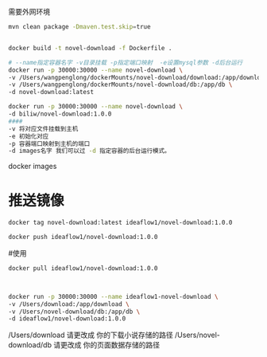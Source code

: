 需要外网环境
```bash
mvn clean package -Dmaven.test.skip=true


docker build -t novel-download -f Dockerfile .

```
```bash
# --name指定容器名字 -v目录挂载 -p指定端口映射  -e设置mysql参数 -d后台运行
docker run -p 30000:30000 --name novel-download \
-v /Users/wangpenglong/dockerMounts/novel-download/download:/app/download \
-v /Users/wangpenglong/dockerMounts/novel-download/db:/app/db \
-d novel-download:latest

docker run -p 30000:30000 --name novel-download \
-d biliw/novel-download:1.0.0
####
-v 将对应文件挂载到主机
-e 初始化对应
-p 容器端口映射到主机的端口
-d images名字 我们可以过 -d 指定容器的后台运行模式。
```


docker images

# 推送镜像

```bash
docker tag novel-download:latest ideaflow1/novel-download:1.0.0

docker push ideaflow1/novel-download:1.0.0
```

#使用



```bash
docker pull ideaflow1/novel-download:1.0.0



docker run -p 30000:30000 --name ideaflow1-novel-download \
-v /Users/download:/app/download \
-v /Users/novel-download/db:/app/db \
-d ideaflow1/novel-download:1.0.0

```

/Users/download 请更改成 你的下载小说存储的路径
/Users/novel-download/db  请更改成 你的页面数据存储的路径
